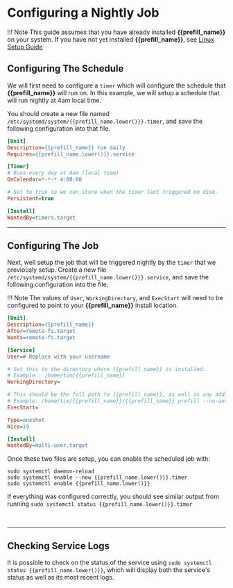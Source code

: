 # Configuring a Nightly Job

!!! Note
This guide assumes that you have already installed **{{prefill_name}}** on your system. If you have not yet installed **{{prefill_name}}**, see [Linux Setup Guide](../Linux-Setup-Guide)

## Configuring The Schedule

We will first need to configure a `timer` which will configure the schedule that **{{prefill_name}}** will run on. In this example, we will setup a schedule that will run nightly at 4am local time.

You should create a new file named `/etc/systemd/system/{{prefill_name.lower()}}.timer`, and save the following configuration into that file.

```ini
[Unit]
Description={{prefill_name}} run daily
Requires={{prefill_name.lower()}}.service

[Timer]
# Runs every day at 4am (local time)
OnCalendar=*-*-* 4:00:00

# Set to true so we can store when the timer last triggered on disk.
Persistent=true

[Install]
WantedBy=timers.target
```

---

## Configuring The Job

Next, well setup the job that will be triggered nightly by the `timer` that we previously setup. Create a new file `/etc/systemd/system/{{prefill_name.lower()}}.service`, and save the following configuration into the file.

!!! Note
The values of `User`, `WorkingDirectory`, and `ExecStart` will need to be configured to point to your **{{prefill_name}}** install location.

```ini
[Unit]
Description={{prefill_name}}
After=remote-fs.target
Wants=remote-fs.target

[Service]
User=# Replace with your username

# Set this to the directory where {{prefill_name}} is installed.
# Example : /home/tim/{{prefill_name}}
WorkingDirectory=

# This should be the full path to {{prefill_name}}, as well as any additional option flags
# Example: /home/tim/{{prefill_name}}/{{prefill_name}} prefill --no-ansi
ExecStart=

Type=oneshot
Nice=19

[Install]
WantedBy=multi-user.target
```

Once these two files are setup, you can enable the scheduled job with:

```
sudo systemctl daemon-reload
sudo systemctl enable --now {{prefill_name.lower()}}.timer
sudo systemctl enable {{prefill_name.lower()}}
```

If everything was configured correctly, you should see similar output from running `sudo systemctl status {{prefill_name.lower()}}.timer`

<div data-cli-player="../casts/systemd-timer-status.cast" data-rows=8></div>
<br>

---

## Checking Service Logs

It is possible to check on the status of the service using `sudo systemctl status {{prefill_name.lower()}}`, which will display both the service's status as well as its most recent logs.

<div data-cli-player="../casts/systemd-service-logs.cast" data-rows=17></div>
<br>
